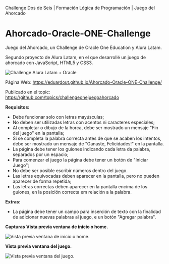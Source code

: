 Challenge Dos de Seis | Formación Lógica de Programación | Juego del Ahorcado

# Ahorcado-Oracle-ONE-Challenge
Juego del Ahorcado, un Challenge de Oracle One Education y Alura Latam.

Segundo proyecto de Alura Latam, en el que desarrollé un juego de ahorcado con JavaScript, HTML5 y CSS3.

![Challenge Alura Latam + Oracle](https://raw.githubusercontent.com/EduardoUT/Ahorcado-Oracle-ONE-Challenge/master/img/assets/challengeImage.jpg)

Página Web: https://eduardout.github.io/Ahorcado-Oracle-ONE-Challenge/

Publicado en el topic: https://github.com/topics/challengeonejuegoahorcado

**Requisitos:**
- Debe funcionar solo con letras mayúsculas;
- No deben ser utilizadas letras con acentos ni caracteres especiales;
- Al completar o dibujo de la horca, debe ser mostrado un mensaje "Fin del juego" en la pantalla;
- Si se completa la palabra correcta antes de que se acaben los intentos, debe ser mostrado un mensaje de "Ganaste, Felicidades!" en la pantalla.
- La página debe tener los guiones indicando cada letra da palabra, separados por un espacio;
- Para comenzar el juego la página debe tener un botón de "Iniciar Juego";
- No debe ser posible escribir números dentro del juego.
- Las letras equivocadas deben aparecer en la pantalla, pero no pueden aparecer de forma repetida;
- Las letras correctas deben aparecer en la pantalla encima de los guiones, en la posición correcta em relación a la palabra.

**Extras:**
- La página debe tener un campo para inserción de texto con la finalidad de adicionar nuevas palabras al juego, e un botón "Agregar palabra". 

**Capturas**
**Vista previa ventana de inicio o home.**

![Vista previa ventana de inicio o home.](https://raw.githubusercontent.com/EduardoUT/Ahorcado-Oracle-ONE-Challenge/master/img/assets/Bienvenida.PNG)

**Vista previa ventana del juego.**

![Vista previa ventana del juego.](https://raw.githubusercontent.com/EduardoUT/Ahorcado-Oracle-ONE-Challenge/master/img/assets/Juego.PNG)
